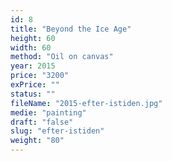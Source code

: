 ```yaml
---
id: 8
title: "Beyond the Ice Age"
height: 60
width: 60
method: "Oil on canvas"
year: 2015
price: "3200"
exPrice: ""
status: ""
fileName: "2015-efter-istiden.jpg"
medie: "painting"
draft: "false"
slug: "efter-istiden"
weight: "80"
---
```

